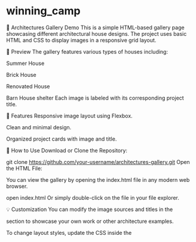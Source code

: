 # winning_camp

🏡 Architectures Gallery Demo
This is a simple HTML-based gallery page showcasing different architectural house designs. The project uses basic HTML and CSS to display images in a responsive grid layout.

📸 Preview
The gallery features various types of houses including:

Summer House

Brick House

Renovated House

Barn House
 shelter 
Each image is labeled with its corresponding project title.

🧾 Features
Responsive image layout using Flexbox.

Clean and minimal design.

Organized project cards with image and title.


📄 How to Use
Download or Clone the Repository:


git clone https://github.com/your-username/architectures-gallery.git
Open the HTML File:

You can view the gallery by opening the index.html file in any modern web browser.


open index.html
Or simply double-click on the file in your file explorer.

💡 Customization
You can modify the image sources and titles in the <div class="projects-container"> section to showcase your own work or other architecture examples.

To change layout styles, update the CSS inside the <style> tag in the <head> section.

🛠️ Technologies Used
HTML5

CSS3 (Flexbox)
